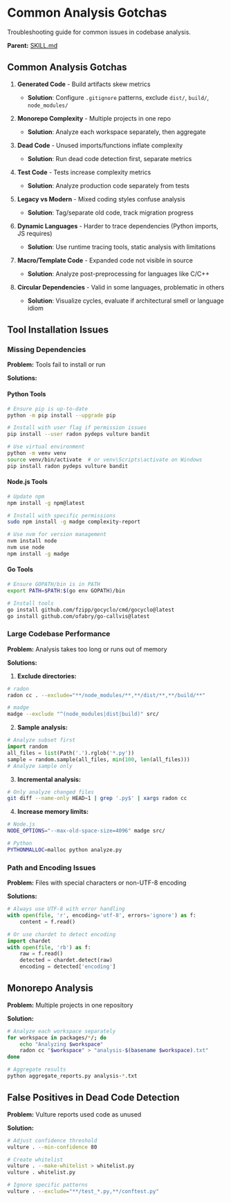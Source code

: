 # Common Analysis Gotchas

Troubleshooting guide for common issues in codebase analysis.

**Parent:** [SKILL.md](./SKILL.md)

## Common Analysis Gotchas

1. **Generated Code** - Build artifacts skew metrics
   - **Solution**: Configure `.gitignore` patterns, exclude `dist/`, `build/`, `node_modules/`

2. **Monorepo Complexity** - Multiple projects in one repo
   - **Solution**: Analyze each workspace separately, then aggregate

3. **Dead Code** - Unused imports/functions inflate complexity
   - **Solution**: Run dead code detection first, separate metrics

4. **Test Code** - Tests increase complexity metrics
   - **Solution**: Analyze production code separately from tests

5. **Legacy vs Modern** - Mixed coding styles confuse analysis
   - **Solution**: Tag/separate old code, track migration progress

6. **Dynamic Languages** - Harder to trace dependencies (Python imports, JS requires)
   - **Solution**: Use runtime tracing tools, static analysis with limitations

7. **Macro/Template Code** - Expanded code not visible in source
   - **Solution**: Analyze post-preprocessing for languages like C/C++

8. **Circular Dependencies** - Valid in some languages, problematic in others
   - **Solution**: Visualize cycles, evaluate if architectural smell or language idiom



## Tool Installation Issues

### Missing Dependencies

**Problem:** Tools fail to install or run

**Solutions:**

#### Python Tools
```bash
# Ensure pip is up-to-date
python -m pip install --upgrade pip

# Install with user flag if permission issues
pip install --user radon pydeps vulture bandit

# Use virtual environment
python -m venv venv
source venv/bin/activate  # or venv\Scripts\activate on Windows
pip install radon pydeps vulture bandit
```

#### Node.js Tools
```bash
# Update npm
npm install -g npm@latest

# Install with specific permissions
sudo npm install -g madge complexity-report

# Use nvm for version management
nvm install node
nvm use node
npm install -g madge
```

#### Go Tools
```bash
# Ensure GOPATH/bin is in PATH
export PATH=$PATH:$(go env GOPATH)/bin

# Install tools
go install github.com/fzipp/gocyclo/cmd/gocyclo@latest
go install github.com/ofabry/go-callvis@latest
```

### Large Codebase Performance

**Problem:** Analysis takes too long or runs out of memory

**Solutions:**

1. **Exclude directories:**
```bash
# radon
radon cc . --exclude="**/node_modules/**,**/dist/**,**/build/**"

# madge
madge --exclude "^(node_modules|dist|build)" src/
```

2. **Sample analysis:**
```python
# Analyze subset first
import random
all_files = list(Path('.').rglob('*.py'))
sample = random.sample(all_files, min(100, len(all_files)))
# Analyze sample only
```

3. **Incremental analysis:**
```bash
# Only analyze changed files
git diff --name-only HEAD~1 | grep '.py$' | xargs radon cc
```

4. **Increase memory limits:**
```bash
# Node.js
NODE_OPTIONS="--max-old-space-size=4096" madge src/

# Python
PYTHONMALLOC=malloc python analyze.py
```

### Path and Encoding Issues

**Problem:** Files with special characters or non-UTF-8 encoding

**Solutions:**

```python
# Always use UTF-8 with error handling
with open(file, 'r', encoding='utf-8', errors='ignore') as f:
    content = f.read()

# Or use chardet to detect encoding
import chardet
with open(file, 'rb') as f:
    raw = f.read()
    detected = chardet.detect(raw)
    encoding = detected['encoding']
```

## Monorepo Analysis

**Problem:** Multiple projects in one repository

**Solution:**

```bash
# Analyze each workspace separately
for workspace in packages/*/; do
    echo "Analyzing $workspace"
    radon cc "$workspace" > "analysis-$(basename $workspace).txt"
done

# Aggregate results
python aggregate_reports.py analysis-*.txt
```

## False Positives in Dead Code Detection

**Problem:** Vulture reports used code as unused

**Solution:**

```bash
# Adjust confidence threshold
vulture . --min-confidence 80

# Create whitelist
vulture . --make-whitelist > whitelist.py
vulture . whitelist.py

# Ignore specific patterns
vulture . --exclude="**/test_*.py,**/conftest.py"
```
